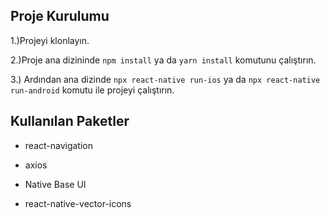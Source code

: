 ## Proje Kurulumu

1.)Projeyi klonlayın.

2.)Proje ana dizininde `npm install` ya da `yarn install` komutunu çalıştırın.

3.) Ardından ana dizinde `npx react-native run-ios` ya da `npx react-native run-android` komutu ile projeyi çalıştırın.

## Kullanılan Paketler

* react-navigation

* axios

* Native Base UI

* react-native-vector-icons
